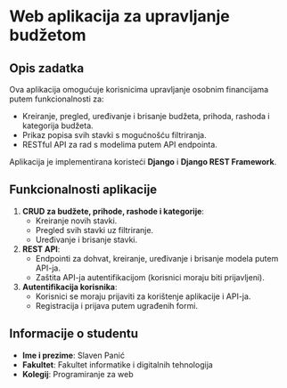 # Web aplikacija za upravljanje budžetom

## Opis zadatka
Ova aplikacija omogućuje korisnicima upravljanje osobnim financijama putem funkcionalnosti za:
- Kreiranje, pregled, uređivanje i brisanje budžeta, prihoda, rashoda i kategorija budžeta.
- Prikaz popisa svih stavki s mogućnošću filtriranja.
- RESTful API za rad s modelima putem API endpointa.

Aplikacija je implementirana koristeći **Django** i **Django REST Framework**.

## Funkcionalnosti aplikacije
1. **CRUD za budžete, prihode, rashode i kategorije**:
   - Kreiranje novih stavki.
   - Pregled svih stavki uz filtriranje.
   - Uređivanje i brisanje stavki.
2. **REST API**:
   - Endpointi za dohvat, kreiranje, uređivanje i brisanje modela putem API-ja.
   - Zaštita API-ja autentifikacijom (korisnici moraju biti prijavljeni).
3. **Autentifikacija korisnika**:
   - Korisnici se moraju prijaviti za korištenje aplikacije i API-ja.
   - Registracija i prijava putem ugrađenih formi.

## Informacije o studentu
- **Ime i prezime**: Slaven Panić
- **Fakultet**: Fakultet informatike i digitalnih tehnologija
- **Kolegij**: Programiranje za web
